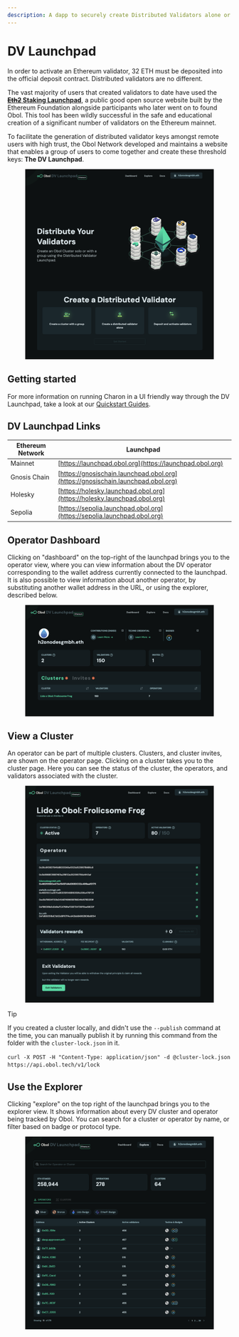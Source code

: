 ```yaml
---
description: A dapp to securely create Distributed Validators alone or with a group.
---
```


# DV Launchpad

In order to activate an Ethereum validator, 32 ETH must be deposited into the official deposit contract. Distributed validators are no different.

The vast majority of users that created validators to date have used the [~~**Eth2**~~**&#x20;Staking Launchpad**](https://launchpad.ethereum.org/), a public good open source website built by the Ethereum Foundation alongside participants who later went on to found Obol. This tool has been wildly successful in the safe and educational creation of a significant number of validators on the Ethereum mainnet.

To facilitate the generation of distributed validator keys amongst remote users with high trust, the Obol Network developed and maintains a website that enables a group of users to come together and create these threshold keys: **The DV Launchpad**.

<figure><img src="../../.gitbook/assets/image (16) (1) (1).png" alt=""><figcaption></figcaption></figure>

## Getting started

For more information on running Charon in a UI friendly way through the DV Launchpad, take a look at our [Quickstart Guides](../../run-a-dv/start/quickstart_overview.md).

## DV Launchpad Links

| Ethereum Network | Launchpad                                                                        |
| ---------------- | -------------------------------------------------------------------------------- |
| Mainnet          | [https://launchpad.obol.org](https://launchpad.obol.org)                         |
| Gnosis Chain     | [https://gnosischain.launchpad.obol.org](https://gnosischain.launchpad.obol.org) |
| Holesky          | [https://holesky.launchpad.obol.org](https://holesky.launchpad.obol.org)          |
| Sepolia          | [https://sepolia.launchpad.obol.org](https://sepolia.launchpad.obol.org)         |

## Operator Dashboard

Clicking on "dashboard" on the top-right of the launchpad brings you to the operator view, where you can view information about the DV operator corresponding to the wallet address currently connected to the launchpad. It is also possible to view information about another operator, by substituting another wallet address in the URL, or using the explorer, described below.

<figure><img src="../../.gitbook/assets/image (17) (1).png" alt=""><figcaption></figcaption></figure>

## View a Cluster

An operator can be part of multiple clusters. Clusters, and cluster invites, are shown on the operator page. Clicking on a cluster takes you to the cluster page. Here you can see the status of the cluster, the operators, and validators associated with the cluster.

<figure><img src="../../.gitbook/assets/image (18) (1).png" alt=""><figcaption></figcaption></figure>

> [!TIP]
> If you created a cluster locally, and didn't use the `--publish` command at the time, you can manually publish it by running this command from the folder with the `cluster-lock.json` in it.
>
> `curl -X POST -H "Content-Type: application/json" -d @cluster-lock.json https://api.obol.tech/v1/lock`

## Use the Explorer

Clicking "explore" on the top right of the launchpad brings you to the explorer view. It shows information about every DV cluster and operator being tracked by Obol. You can search for a cluster or operator by name, or filter based on badge or protocol type.

<figure><img src="../../.gitbook/assets/image (19) (1).png" alt=""><figcaption></figcaption></figure>
